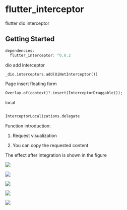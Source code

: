 # flutter_interceptor

flutter dio interceptor

## Getting Started

```dart
dependencies:
  flutter_interceptor: ^0.0.2
```

dio add interceptor

```dart
_dio.interceptors.add(UiNetInterceptor())
```

Page insert floating form

```dart
Overlay.of(context)?.insert(InterceptorDraggable());
```

local

```dart

InterceptorLocalizations.delegate
```

Function introduction:

1. Request visualization

2. You can copy the requested content

The effect after integration is shown in the figure

![](art/1.jpg)

![](art/2.jpg)

![](art/3.jpg)

![](art/4.jpg)

![](art/5.jpg)

